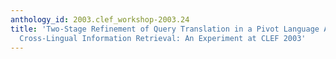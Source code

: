 ```yaml
---
anthology_id: 2003.clef_workshop-2003.24
title: 'Two-Stage Refinement of Query Translation in a Pivot Language Approach to
  Cross-Lingual Information Retrieval: An Experiment at CLEF 2003'
---
```

